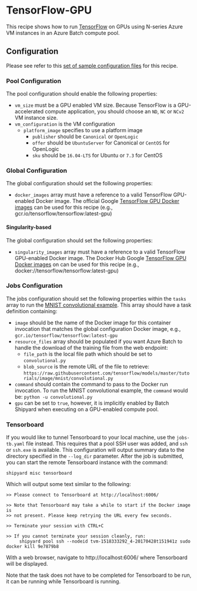 # TensorFlow-GPU
This recipe shows how to run [TensorFlow](https://www.tensorflow.org/) on GPUs
using N-series Azure VM instances in an Azure Batch compute pool.

## Configuration
Please see refer to this [set of sample configuration files](./config) for
this recipe.

### Pool Configuration
The pool configuration should enable the following properties:
* `vm_size` must be a GPU enabled VM size. Because TensorFlow is a
GPU-accelerated compute application, you should choose an `ND`, `NC` or `NCv2`
VM instance size.
* `vm_configuration` is the VM configuration
  * `platform_image` specifies to use a platform image
    * `publisher` should be `Canonical` or `OpenLogic`
    * `offer` should be `UbuntuServer` for Canonical or `CentOS` for OpenLogic
    * `sku` should be `16.04-LTS` for Ubuntu or `7.3` for CentOS

### Global Configuration
The global configuration should set the following properties:
* `docker_images` array must have a reference to a valid TensorFlow GPU-enabled
Docker image. The official Google
[TensorFlow GPU Docker images](https://www.tensorflow.org/install/install_linux#gpu_support)
can be used for this recipe (e.g., gcr.io/tensorflow/tensorflow:latest-gpu)

#### Singularity-based
The global configuration should set the following properties:
* `singularity_images` array must have a reference to a valid TensorFlow
GPU-enabled Docker image. The Docker Hub Google
[TensorFlow GPU Docker images](https://hub.docker.com/r/tensorflow/tensorflow/)
on can be used for this recipe
(e.g., docker://tensorflow/tensorflow:latest-gpu)

### Jobs Configuration
The jobs configuration should set the following properties within the `tasks`
array to run the
[MNIST convolutional example](https://github.com/tensorflow/models/tree/master/tutorials/image/mnist).
This array should have a task definition containing:
* `image` should be the name of the Docker image for this container invocation
that matches the global configuration Docker image,
e.g., `gcr.io/tensorflow/tensorflow:latest-gpu`
* `resource_files` array should be populated if you want Azure Batch to handle
the download of the training file from the web endpoint:
  * `file_path` is the local file path which should be set to
    `convolutional.py`
  * `blob_source` is the remote URL of the file to retrieve:
    `https://raw.githubusercontent.com/tensorflow/models/master/tutorials/image/mnist/convolutional.py`
* `command` should contain the command to pass to the Docker run invocation.
To run the MNIST convolutional example, the `command` would be:
`python -u convolutional.py`
* `gpu` can be set to `true`, however, it is implicitly enabled by Batch
Shipyard when executing on a GPU-enabled compute pool.

### Tensorboard
If you would like to tunnel Tensorboard to your local machine, use the
`jobs-tb.yaml` file instead. This requires that a pool SSH user was added,
and `ssh` or `ssh.exe` is available. This configuration will output summary
data to the directory specified in the `--log_dir` parameter. After the job
is submitted, you can start the remote Tensorboard instance with the command:

```shell
shipyard misc tensorboard
```

Which will output some text similar to the following:

```
>> Please connect to Tensorboard at http://localhost:6006/

>> Note that Tensorboard may take a while to start if the Docker image is
>> not present. Please keep retrying the URL every few seconds.

>> Terminate your session with CTRL+C

>> If you cannot terminate your session cleanly, run:
     shipyard pool ssh --nodeid tvm-1518333292_4-20170428t151941z sudo docker kill 9e7879b8
```

With a web browser, navigate to http://localhost:6006/ where Tensorboard
will be displayed.

Note that the task does not have to be completed for Tensorboard to be run,
it can be running while Tensorboard is running.
